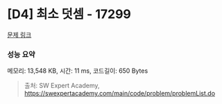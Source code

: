 # [D4] 최소 덧셈 - 17299 

[문제 링크](https://swexpertacademy.com/main/code/problem/problemDetail.do?contestProbId=AYe7x0DKBJADFARP) 

### 성능 요약

메모리: 13,548 KB, 시간: 11 ms, 코드길이: 650 Bytes



> 출처: SW Expert Academy, https://swexpertacademy.com/main/code/problem/problemList.do